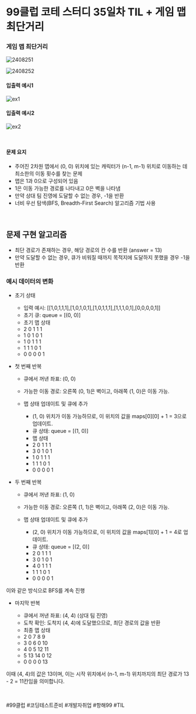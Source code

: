 # 99클럽 코테 스터디 35일차 TIL + 게임 맵 최단거리

### 게임 맵 최단거리

![2408251](https://github.com/user-attachments/assets/6242d5d6-d456-4804-9d3a-57ba703c48ec)

![2408252](https://github.com/user-attachments/assets/6100ff9b-fe02-4377-831f-fce4045aaa79)

#### 입출력 예시1

![ex1](https://github.com/user-attachments/assets/a3c53f46-1fb0-4386-8127-57c3deae53e7)

#### 입출력 예시2

![ex2](https://github.com/user-attachments/assets/e46a9c61-a2e3-46e3-bec6-8cd887c3a4c1)

<br>

#### 문제 요지
- 주어진 2차원 맵에서 (0, 0) 위치에 있는 캐릭터가 (n-1, m-1) 위치로 이동하는 데 최소한의 이동 횟수를 찾는 문제
- 맵은 1과 0으로 구성되어 있음
- 1은 이동 가능한 경로를 나타내고 0은 벽을 나타냄
- 만약 상대 팀 진영에 도달할 수 없는 경우, -1을 반환
- 너비 우선 탐색(BFS, Breadth-First Search) 알고리즘 기법 사용

<br>

## 문제 구현 알고리즘
- 최단 경로가 존재하는 경우, 해당 경로의 칸 수를 반환 (answer = 13)
- 만약 도달할 수 없는 경우, 큐가 비워질 때까지 목적지에 도달하지 못했을 경우 -1을 반환

### 예시 데이터의 변화
- 초기 상태

  - 입력 예시: [[1,0,1,1,1],[1,0,1,0,1],[1,0,1,1,1],[1,1,1,0,1],[0,0,0,0,1]]
  - 초기 큐: queue = [(0, 0)]
  - 초기 맵 상태
  - 2 0 1 1 1
  - 1 0 1 0 1
  - 1 0 1 1 1
  - 1 1 1 0 1
  - 0 0 0 0 1

- 첫 번째 반복

  - 큐에서 꺼낸 좌표: (0, 0)
  - 가능한 이동 경로: 오른쪽 (0, 1)은 벽이고, 아래쪽 (1, 0)은 이동 가능.
  - 맵 상태 업데이트 및 큐에 추가

    - (1, 0) 위치가 이동 가능하므로, 이 위치의 값을 maps[0][0] + 1 = 3으로 업데이트.
    - 큐 상태: queue = [(1, 0)]
    - 맵 상태
    - 2 0 1 1 1
    - 3 0 1 0 1
    - 1 0 1 1 1
    - 1 1 1 0 1
    - 0 0 0 0 1

- 두 번째 반복

  - 큐에서 꺼낸 좌표: (1, 0)
  - 가능한 이동 경로: 오른쪽 (1, 1)은 벽이고, 아래쪽 (2, 0)은 이동 가능.
  - 맵 상태 업데이트 및 큐에 추가

    - (2, 0) 위치가 이동 가능하므로, 이 위치의 값을 maps[1][0] + 1 = 4로 업데이트.
    - 큐 상태: queue = [(2, 0)]
    - 2 0 1 1 1
    - 3 0 1 0 1
    - 4 0 1 1 1
    - 1 1 1 0 1
    - 0 0 0 0 1

이와 같은 방식으로 BFS를 계속 진행

- 마지막 반복

  - 큐에서 꺼낸 좌표: (4, 4) (상대 팀 진영)
  - 도착 확인: 도착지 (4, 4)에 도달했으므로, 최단 경로의 값을 반환
  - 최종 맵 상태
  - 2 0 7 8 9
  - 3 0 6 0 10
  - 4 0 5 12 11
  - 5 13 14 0 12
  - 0 0 0 0 13

이때 (4, 4)의 값은 13이며, 이는 시작 위치에서 (n-1, m-1) 위치까지의 최단 경로가 13 - 2 = 11칸임을 의미합니다.


<br>

#99클럽 #코딩테스트준비 #개발자취업 #항해99 #TIL
